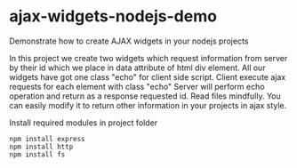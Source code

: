# ajax-widgets-nodejs-demo
Demonstrate how to create AJAX widgets in your nodejs projects

In this project we create two widgets which request information from server by their id which we place in data attribute of html div element. All our widgets have got one class "echo" for client side script. Client execute ajax requests for each element with class "echo"
Server will perform echo operation and return as a response requested id. Read files mindfully. You can easily modify it to return other information in your projects in ajax style.

Install required modules in project folder
```
npm install express
npm install http
npm install fs
```
